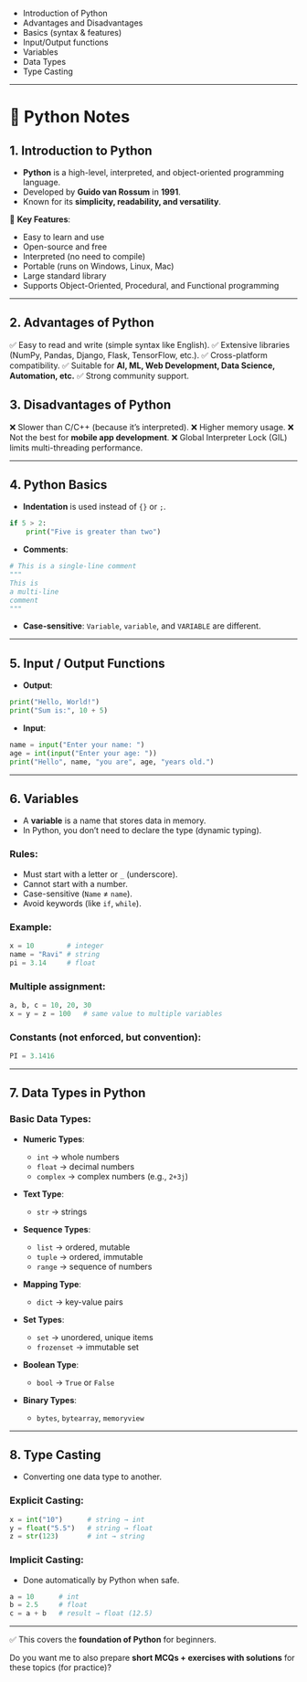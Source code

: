 * Introduction of Python
* Advantages and Disadvantages
* Basics (syntax & features)
* Input/Output functions
* Variables
* Data Types
* Type Casting

---

# 📘 Python Notes

## 1. Introduction to Python

* **Python** is a high-level, interpreted, and object-oriented programming language.
* Developed by **Guido van Rossum** in **1991**.
* Known for its **simplicity, readability, and versatility**.

🔹 **Key Features**:

* Easy to learn and use
* Open-source and free
* Interpreted (no need to compile)
* Portable (runs on Windows, Linux, Mac)
* Large standard library
* Supports Object-Oriented, Procedural, and Functional programming

---

## 2. Advantages of Python

✅ Easy to read and write (simple syntax like English).
✅ Extensive libraries (NumPy, Pandas, Django, Flask, TensorFlow, etc.).
✅ Cross-platform compatibility.
✅ Suitable for **AI, ML, Web Development, Data Science, Automation, etc.**
✅ Strong community support.

## 3. Disadvantages of Python

❌ Slower than C/C++ (because it’s interpreted).
❌ Higher memory usage.
❌ Not the best for **mobile app development**.
❌ Global Interpreter Lock (GIL) limits multi-threading performance.

---

## 4. Python Basics

* **Indentation** is used instead of `{}` or `;`.

```python
if 5 > 2:
    print("Five is greater than two")
```

* **Comments**:

```python
# This is a single-line comment
"""
This is
a multi-line
comment
"""
```

* **Case-sensitive**: `Variable`, `variable`, and `VARIABLE` are different.

---

## 5. Input / Output Functions

* **Output**:

```python
print("Hello, World!")
print("Sum is:", 10 + 5)
```

* **Input**:

```python
name = input("Enter your name: ")
age = int(input("Enter your age: "))
print("Hello", name, "you are", age, "years old.")
```

---

## 6. Variables

* A **variable** is a name that stores data in memory.
* In Python, you don’t need to declare the type (dynamic typing).

### Rules:

* Must start with a letter or `_` (underscore).
* Cannot start with a number.
* Case-sensitive (`Name` ≠ `name`).
* Avoid keywords (like `if`, `while`).

### Example:

```python
x = 10        # integer
name = "Ravi" # string
pi = 3.14     # float
```

### Multiple assignment:

```python
a, b, c = 10, 20, 30
x = y = z = 100   # same value to multiple variables
```

### Constants (not enforced, but convention):

```python
PI = 3.1416
```

---

## 7. Data Types in Python

### Basic Data Types:

* **Numeric Types**:

  * `int` → whole numbers
  * `float` → decimal numbers
  * `complex` → complex numbers (e.g., `2+3j`)

* **Text Type**:

  * `str` → strings

* **Sequence Types**:

  * `list` → ordered, mutable
  * `tuple` → ordered, immutable
  * `range` → sequence of numbers

* **Mapping Type**:

  * `dict` → key-value pairs

* **Set Types**:

  * `set` → unordered, unique items
  * `frozenset` → immutable set

* **Boolean Type**:

  * `bool` → `True` or `False`

* **Binary Types**:

  * `bytes`, `bytearray`, `memoryview`

---

## 8. Type Casting

* Converting one data type to another.

### Explicit Casting:

```python
x = int("10")      # string → int
y = float("5.5")   # string → float
z = str(123)       # int → string
```

### Implicit Casting:

* Done automatically by Python when safe.

```python
a = 10      # int
b = 2.5     # float
c = a + b   # result → float (12.5)
```

---

✅ This covers the **foundation of Python** for beginners.

Do you want me to also prepare **short MCQs + exercises with solutions** for these topics (for practice)?
